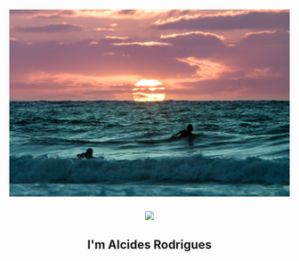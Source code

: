 
<div align= "center">
    <h1> <img src="static/trevor-gerzen-r_XS7sml57o-unsplash (1) (1).jpg"></h1>
    <img src="https://github.com/AlcidesFh/AlcidesFh/blob/0ccd13d9ae303c79c20e53658826dea1f2f0a08b/static/alien-438.gif">
    <h2> <i class="fas fa-skull-crossbones"></i> I'm Alcides Rodrigues</h2>
  </div>  
    
  
